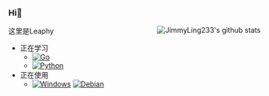 <!--
**leaphye/leaphye** is a ✨ _special_ ✨ repository because its `README.md` (this file) appears on your GitHub profile.

Here are some ideas to get you started:

- 🔭 I’m currently working on ...
- 🌱 I’m currently learning ...
- 👯 I’m looking to collaborate on ...
- 🤔 I’m looking for help with ...
- 💬 Ask me about ...
- 📫 How to reach me: ...
- 😄 Pronouns: ...
- ⚡ Fun fact: ...
-->
### Hi👋
这里是Leaphy
<img align="right" src="https://github-readme-stats.vercel.app/api?username=JimmyLing233&show_icons=true&theme=algolia" alt="JimmyLing233's github stats" />
- 正在学习
  - [![Go](https://img.shields.io/badge/-Go-00ACD7?style=flat-square&logo=Go&logoColor=fff)](https://golang.org/)
  - [![Python](https://img.shields.io/badge/-Python-FFBB00?style=flat-square&logo=Python&logoColor=fff)](https://www.python.org/)
- 正在使用
  - [![Windows](https://img.shields.io/badge/Windows11-0078d7?style=flat-square&logo=windows&logoColor=fff)](https://blogs.windows.com/)  [![Debian](https://img.shields.io/badge/-Debian-CE0056?logo=Debian&style=flat-square)](https://www.debian.org/)
